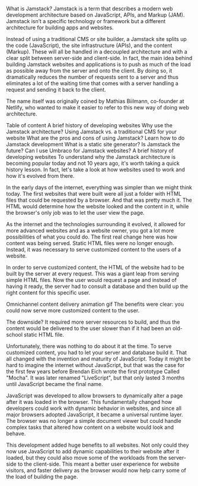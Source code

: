 What is Jamstack?
Jamstack is a term that describes a modern web development architecture based on JavaScript, APIs, and Markup (JAM). Jamstack isn’t a specific technology or framework but a different architecture for building apps and websites.

Instead of using a traditional CMS or site builder, a Jamstack site splits up the code (JavaScript), the site infrastructure (APIs), and the content (Markup). These will all be handled in a decoupled architecture and with a clear split between server-side and client-side. In fact, the main idea behind building Jamstack websites and applications is to push as much of the load as possible away from the server and onto the client. By doing so, it dramatically reduces the number of requests sent to a server and thus eliminates a lot of the waiting time that comes with a server handling a request and sending it back to the client.

The name itself was originally coined by Mathias Biilmann, co-founder at Netlify, who wanted to make it easier to refer to this new way of doing web architecture. 

Table of content
A brief history of developing websites
Why use the Jamstack architecture?
Using Jamstack vs. a traditional CMS for your website
What are the pros and cons of using Jamstack?
Learn how to do Jamstack development
What is a static site generator?
Is Jamstack the future?
Can I use Umbraco for Jamstack websites?
A brief history of developing websites
To understand why the Jamstack architecture is becoming popular today and not 10 years ago, it's worth taking a quick history lesson. In fact, let's take a look at how websites used to work and how it's evolved from there.

In the early days of the internet, everything was simpler than we might think today. The first websites that were built were all just a folder with HTML files that could be requested by a browser. And that was pretty much it. The HTML would determine how the website looked and the content in it, while the browser's only job was to let the user view the page.

As the internet and the technologies surrounding it evolved, it allowed for more advanced websites and as a website owner, you got a lot more possibilities of what you could do. The first real change here was how content was being served. Static HTML files were no longer enough. Instead, it was necessary to serve customized content to the users of a website.

In order to serve customized content, the HTML of the website had to be built by the server at every request. This was a giant leap from serving simple HTML files. Now the user would request a page and instead of having it ready, the server had to consult a database and then build up the right content for this specific user.

 

Omnichannel content delivery animation gif
The benefits were clear: you could now serve more customized content to the user.

The downside? It required more server resources to build, and thus the content would be delivered to the user slower than if it had been an old-school static HTML file.

Unfortunately, there was nothing to do about it at the time. To serve customized content, you had to let your server and database build it. That all changed with the invention and maturity of JavaScript. Today it might be hard to imagine the internet without JavaScript, but that was the case for the first few years before Brendan Eich wrote the first prototype Called "Mocha". It was later renamed "LiveScript", but that only lasted 3 months until JavaScript became the final name.

JavaScript was developed to allow browsers to dynamically alter a page after it was loaded in the browser. This fundamentally changed how developers could work with dynamic behavior in websites, and since all major browsers adopted JavaScript, it became a universal runtime layer. The browser was no longer a simple document viewer but could handle complex tasks that altered how content on a website would look and behave. 

This development added huge benefits to all websites. Not only could they now use JavaScript to add dynamic capabilities to their website after it loaded, but they could also move some of the workloads from the server-side to the client-side. This meant a better user experience for website visitors, and faster delivery as the browser would now help carry some of the load of building the page.
